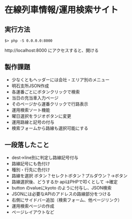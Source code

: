 # 在線列車情報/運用検索サイト

## 実行方法

```
$> php -S 0.0.0.0:8000
```

http://localhost:8000 にアクセスすると、開ける


## 製作課題
- 少なくともヘッダーには会社・エリア別のメニュー
- 明石支所JSON作成
- 各運番ごとにボタンクリックで検索
- 当日の充当車入力ページ
- そのページから運番クリックで行路表示
- 運用検索ソート機能
- 曜日選択をラジオボタンに変更
- 運用路線と記号の付与
- 検索フォームから路線も選択可能にする

## 一段落したこと
- dest->line別に判定し路線記号付与
- 路線記号にも色付け
- 種別・行先に色付け
- 路線を選択 ボタン？セレクトボタン？プルダウン？→ボタン
- 路線選択後、どうするか apiはPHPで叩くとして →確定
- button のvalueにkyoto のように付与し、JSON検索
- JSONには必要なAPIのアドレスの路線部分をつける
- 右側にサイドバー追加（検索フォーム、他ページリンク）
- 運用検索ページの作成
- ページレイアウトなど
